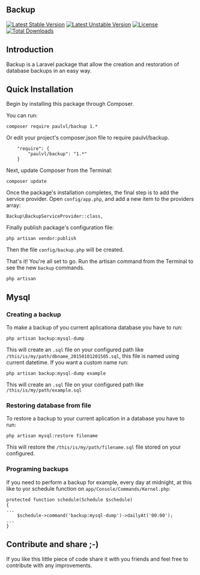 ## Backup

[![Latest Stable Version](https://poser.pugx.org/paulvl/backup/v/stable)](https://packagist.org/packages/paulvl/backup)
[![Latest Unstable Version](https://poser.pugx.org/paulvl/backup/v/unstable)](https://packagist.org/packages/paulvl/backup)
[![License](https://poser.pugx.org/paulvl/backup/license)](https://packagist.org/packages/paulvl/backup)
[![Total Downloads](https://poser.pugx.org/paulvl/backup/downloads)](https://packagist.org/packages/paulvl/backup)

## **Introduction**

Backup is a Laravel package that allow the creation and restoration of database backups in an easy way.

## **Quick Installation**

Begin by installing this package through Composer.

You can run:

    composer require paulvl/backup 1.*

Or edit your project's composer.json file to require paulvl/backup.
```
    "require": {
        "paulvl/backup": "1.*"
    }
```
Next, update Composer from the Terminal:

    composer update

Once the package's installation completes, the final step is to add the service provider. Open `config/app.php`, and add a new item to the providers array:

```
Backup\BackupServiceProvider::class,
```

Finally publish package's configuration file:

    php artisan vendor:publish

Then the file `config/backup.php` will be created.

That's it! You're all set to go. Run the artisan command from the Terminal to see the new `backup` commands.

    php artisan

## **Mysql**

### **Creating a backup**
To make a backup of you current aplicationa database you have to run:

    php artisan backup:mysql-dump

This will create an `.sql` file on your configured path like `/this/is/my/path/dbname_20150101201505.sql`, this file is named using current datetime. If you want a custom name run:

    php artisan backup:mysql-dump example

This will create an `.sql` file on your configured path like `/this/is/my/path/example.sql`

### **Restoring database from file**
To restore a backup to your current aplication in a database you have to run:

    php artisan mysql:restore filename

This will restore the `/this/is/my/path/filename.sql` file stored on your configured.

### **Programing backups**
If you need to perform a backup for example, every day at midnight, at this like to yor schedule function on `app/Console/Commands/Kernel.php`:
```
protected function schedule(Schedule $schedule)
{
...
    $schedule->command('backup:mysql-dump')->dailyAt('00:00');
...
}
```
## **Contribute and share ;-)**
If you like this little piece of code share it with you friends and feel free to contribute with any improvements.
